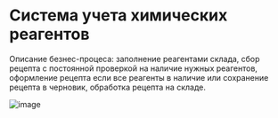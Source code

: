 # Система учета химических реагентов
Описание безнес-процеса: заполнение реагентами склада, сбор рецепта с постоянной проверкой на наличие нужных реагентов, оформление рецепта если все реагенты в наличие или сохранение рецепта в черновик, обработка рецепта на складе.

![image](https://github.com/WaG711/Accounting-Chemical-Reagents/assets/137266836/f5b34b40-41c8-469b-a675-52ed57219702)

